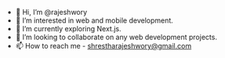 - 👋 Hi, I’m @rajeshwory
- 👀 I’m interested in web and mobile development.
- 🌱 I’m currently exploring Next.js.
- 💞️ I’m looking to collaborate on any web development projects.
- 📫 How to reach me - shrestharajeshwory@gmail.com

<!---
rajeshwory/rajeshwory is a ✨ special ✨ repository because its `README.md` (this file) appears on your GitHub profile.
You can click the Preview link to take a look at your changes.
--->
